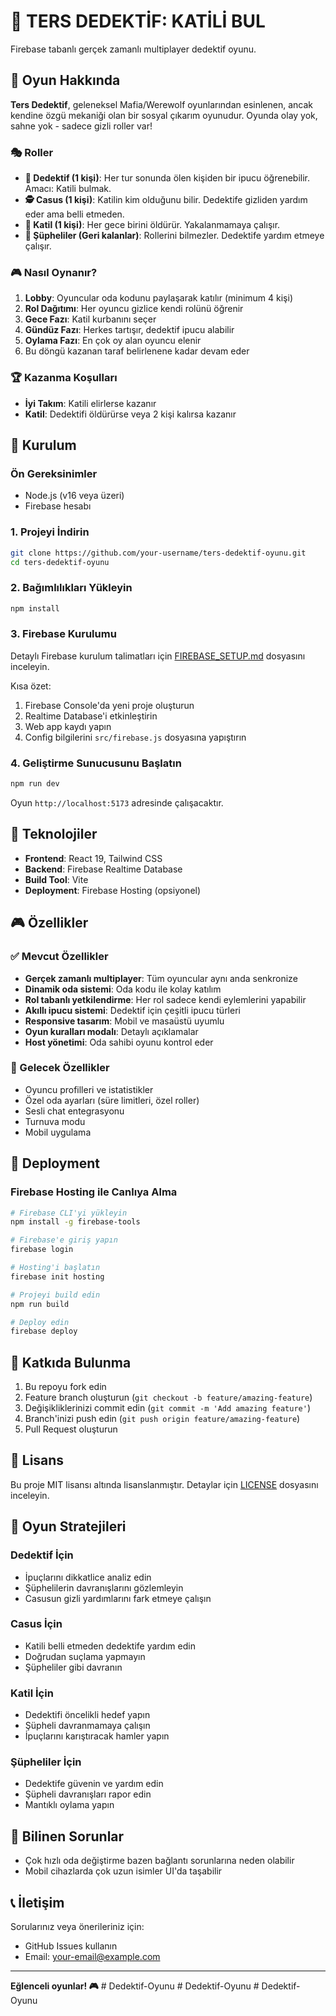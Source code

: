 # 🔪 TERS DEDEKTİF: KATİLİ BUL

Firebase tabanlı gerçek zamanlı multiplayer dedektif oyunu.

## 🎯 Oyun Hakkında

**Ters Dedektif**, geleneksel Mafia/Werewolf oyunlarından esinlenen, ancak kendine özgü mekaniği olan bir sosyal çıkarım oyunudur. Oyunda olay yok, sahne yok - sadece gizli roller var!

### 🎭 Roller

- **🔎 Dedektif (1 kişi)**: Her tur sonunda ölen kişiden bir ipucu öğrenebilir. Amacı: Katili bulmak.
- **🕵️ Casus (1 kişi)**: Katilin kim olduğunu bilir. Dedektife gizliden yardım eder ama belli etmeden.
- **🔪 Katil (1 kişi)**: Her gece birini öldürür. Yakalanmamaya çalışır.
- **👥 Şüpheliler (Geri kalanlar)**: Rollerini bilmezler. Dedektife yardım etmeye çalışır.

### 🎮 Nasıl Oynanır?

1. **Lobby**: Oyuncular oda kodunu paylaşarak katılır (minimum 4 kişi)
2. **Rol Dağıtımı**: Her oyuncu gizlice kendi rolünü öğrenir
3. **Gece Fazı**: Katil kurbanını seçer
4. **Gündüz Fazı**: Herkes tartışır, dedektif ipucu alabilir
5. **Oylama Fazı**: En çok oy alan oyuncu elenir
6. Bu döngü kazanan taraf belirlenene kadar devam eder

### 🏆 Kazanma Koşulları

- **İyi Takım**: Katili elirlerse kazanır
- **Katil**: Dedektifi öldürürse veya 2 kişi kalırsa kazanır

## 🚀 Kurulum

### Ön Gereksinimler

- Node.js (v16 veya üzeri)
- Firebase hesabı

### 1. Projeyi İndirin

```bash
git clone https://github.com/your-username/ters-dedektif-oyunu.git
cd ters-dedektif-oyunu
```

### 2. Bağımlılıkları Yükleyin

```bash
npm install
```

### 3. Firebase Kurulumu

Detaylı Firebase kurulum talimatları için [FIREBASE_SETUP.md](FIREBASE_SETUP.md) dosyasını inceleyin.

Kısa özet:
1. Firebase Console'da yeni proje oluşturun
2. Realtime Database'i etkinleştirin
3. Web app kaydı yapın
4. Config bilgilerini `src/firebase.js` dosyasına yapıştırın

### 4. Geliştirme Sunucusunu Başlatın

```bash
npm run dev
```

Oyun `http://localhost:5173` adresinde çalışacaktır.

## 🔧 Teknolojiler

- **Frontend**: React 19, Tailwind CSS
- **Backend**: Firebase Realtime Database
- **Build Tool**: Vite
- **Deployment**: Firebase Hosting (opsiyonel)

## 🎮 Özellikler

### ✅ Mevcut Özellikler

- **Gerçek zamanlı multiplayer**: Tüm oyuncular aynı anda senkronize
- **Dinamik oda sistemi**: Oda kodu ile kolay katılım
- **Rol tabanlı yetkilendirme**: Her rol sadece kendi eylemlerini yapabilir
- **Akıllı ipucu sistemi**: Dedektif için çeşitli ipucu türleri
- **Responsive tasarım**: Mobil ve masaüstü uyumlu
- **Oyun kuralları modalı**: Detaylı açıklamalar
- **Host yönetimi**: Oda sahibi oyunu kontrol eder

### 🔮 Gelecek Özellikler

- Oyuncu profilleri ve istatistikler
- Özel oda ayarları (süre limitleri, özel roller)
- Sesli chat entegrasyonu
- Turnuva modu
- Mobil uygulama

## 📱 Deployment

### Firebase Hosting ile Canlıya Alma

```bash
# Firebase CLI'yi yükleyin
npm install -g firebase-tools

# Firebase'e giriş yapın
firebase login

# Hosting'i başlatın
firebase init hosting

# Projeyi build edin
npm run build

# Deploy edin
firebase deploy
```

## 🤝 Katkıda Bulunma

1. Bu repoyu fork edin
2. Feature branch oluşturun (`git checkout -b feature/amazing-feature`)
3. Değişikliklerinizi commit edin (`git commit -m 'Add amazing feature'`)
4. Branch'inizi push edin (`git push origin feature/amazing-feature`)
5. Pull Request oluşturun

## 📝 Lisans

Bu proje MIT lisansı altında lisanslanmıştır. Detaylar için [LICENSE](LICENSE) dosyasını inceleyin.

## 🎯 Oyun Stratejileri

### Dedektif İçin
- İpuçlarını dikkatlice analiz edin
- Şüphelilerin davranışlarını gözlemleyin
- Casusun gizli yardımlarını fark etmeye çalışın

### Casus İçin
- Katili belli etmeden dedektife yardım edin
- Doğrudan suçlama yapmayın
- Şüpheliler gibi davranın

### Katil İçin
- Dedektifi öncelikli hedef yapın
- Şüpheli davranmamaya çalışın
- İpuçlarını karıştıracak hamler yapın

### Şüpheliler İçin
- Dedektife güvenin ve yardım edin
- Şüpheli davranışları rapor edin
- Mantıklı oylama yapın

## 🐛 Bilinen Sorunlar

- Çok hızlı oda değiştirme bazen bağlantı sorunlarına neden olabilir
- Mobil cihazlarda çok uzun isimler UI'da taşabilir

## 📞 İletişim

Sorularınız veya önerileriniz için:
- GitHub Issues kullanın
- Email: your-email@example.com

---

**Eğlenceli oyunlar! 🎮**
#   D e d e k t i f - O y u n u 
 
 #   D e d e k t i f - O y u n u 
 
 #   D e d e k t i f - O y u n u 
 
 
